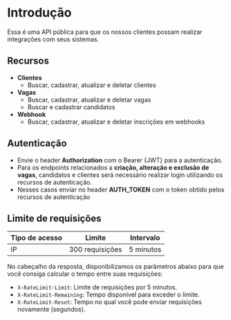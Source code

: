 # Introdução

Essa é uma API pública para que os nossos clientes possam
realizar integrações com seus sistemas.

## Recursos

- **Clientes**
  - Buscar, cadastrar, atualizar e deletar clientes
- **Vagas**
  - Buscar, cadastrar, atualizar e deletar vagas
  - Buscar e cadastrar candidatos
- **Webhook**
  - Buscar, cadastrar, atualizar e deletar inscrições em webhooks

## Autenticação

- Envie o header **Authorization** com o Bearer {JWT} para a autenticação.
- Para os endpoints relacionados a **criação, alteração e exclusão de vagas**, candidatos e clientes será necessário realizar login utilizando os recursos de autenticação. 
- Nesses casos enviar no header **AUTH_TOKEN** com o token obtido pelos recursos de autenticação

## Limite de requisições

|Tipo de acesso   	| Limite   	      |Intervalo  |
|---	              |---	            |---	      |
|IP   	            | 300 requisições | 5 minutos |

No cabeçalho da resposta, disponibilizamos os parâmetros abaixo para que você consiga calcular o tempo entre suas requisições:

- `X-RateLimit-Limit`: Limite de requisições por 5 minutos.
- `X-RateLimit-Remaining`: Tempo disponível para exceder o limite.
- `X-RateLimit-Reset`: Tempo no qual você pode enviar requisições novamente (segundos).


